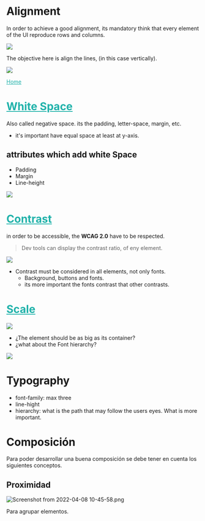 <style>
  a{
    color: lightseagreen;
  }
</style>


# Alignment
In order to achieve a good alignment, its mandatory think that every element of the UI reproduce rows and columns.

![](https://i.postimg.cc/vZqYTjjd/Screenshot-from-2022-04-20-08-50-13.png)

The objective here is align the lines, (in this case vertically).

![](https://i.postimg.cc/KzRRmT5x/Screenshot-from-2022-04-20-08-52-14.png)

[Home](Fundamentals.md)

# [White Space](src/whiteSpace.css)
Also called negative space. its the padding, letter-space, margin, etc.

* it's important have equal space at least at y-axis.

## attributes which add white Space
* Padding
* Margin
* Line-height 

![](https://i.postimg.cc/Pr3NJLZF/Screenshot-from-2022-04-20-09-32-48.png)

# [Contrast](/src/contrast.html)

in order to be accessible, the **WCAG 2.0** have to be respected.
> Dev tools can display the contrast ratio, of eny element.

![](https://i.postimg.cc/MZQXyXYr/Screenshot-from-2022-04-20-10-07-04.png)

* Contrast must be considered in all elements, not only fonts.
  * Background, buttons and fonts.
  * its more important the fonts contrast that other contrasts.

# [Scale](/src/scale.html)

![](https://i.postimg.cc/X7CbHD1V/Screenshot-from-2022-04-20-10-37-22.png)

* ¿The element should be as big as its container?
* ¿what about the Font hierarchy?

![](https://i.postimg.cc/BvcZhw68/Screenshot-from-2022-04-20-10-35-20.png)

# Typography
* font-family: max three
* line-hight
* hierarchy: what is the path that may follow the users eyes. What is more important.

# Composición
Para poder desarrollar una buena composición se debe tener en cuenta los siguientes conceptos.

## Proximidad
![Screenshot from 2022-04-08 10-45-58.png](https://static.platzi.com/media/user_upload/Screenshot%20from%202022-04-08%2010-45-58-be3a3703-8369-4308-80cc-a788e9798e05.jpg)

Para agrupar elementos.

